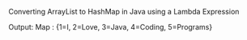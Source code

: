 Converting ArrayList to HashMap in Java using a Lambda Expression

Output:
Map : {1=I, 2=Love, 3=Java, 4=Coding, 5=Programs}